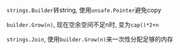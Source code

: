 `strings.Builder`转string, 使用`unsafe.Pointer`避免copy

`builder.Grow(n)`, 现在空余空间不足n时, 变为`cap()*2+n`

`strings.Join`, 使用`builder.Grow(n)`来一次性分配足够的内存